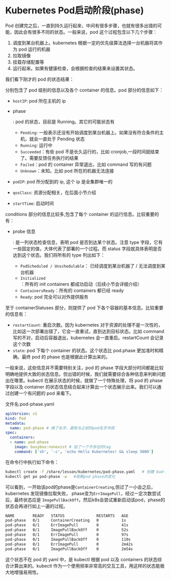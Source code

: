 # Kubernetes Pod启动阶段(phase)

Pod 创建完之后，一直到持久运行起来，中间有很多步骤，也就有很多出错的可能，因此会有很多不同的状态。一般来说，pod 这个过程包含以下几个步骤：

1. 调度到某台机器上。kubernetes 根据一定的优先级算法选择一台机器将其作为 pod 运行的机器
2. 拉取镜像
3. 挂载存储配置等
4. 运行起来。如果有健康检查，会根据检查的结果来设置其状态。

我们看下刚才的 pod 的状态结果：

分别包含了 pod 级别的信息以及各个 container 的信息。pod 部分的信息如下：

- `hostIP`: pod 所在主机的 ip

- phase

  : pod 的状态，目前是 Running。其它的可能状态有

  - `Pending`: 一般表示还没有开始调度到某台机器上。如果没有符合条件的主机，就会一直处于 Pending 状态
  - `Running`: 运行中
  - `Succeeded`：有些 pod 不是长久运行的，比如 cronjob,一段时间就结束了。需要反馈任务执行的结果
  - `Failed`：pod 的 container 异常退出，比如 command 写的有问题
  - `Unknown`：未知。比如 pod 所在的机器无法连接

- `podIP`: pod 所分配到的 ip, 这个 ip 是全集群唯一的

- `qosClass`: 资源分配相关，在后面小节介绍

- `startTime`: 启动时间

conditions 部分的信息比较多,包含了每个 container 的运行信息。比较重要的有：

- probe 信息

  : 是一列状态检查信息，表明 pod 是否到达某个状态。注意 type 字段，它有一些固定的值，大体代表了部署的一个过程。而 status 字段就具体表明是否达到这个状态。我们将所有的 type 列出如下：

  - `PodScheduled / Unschedulable`： 已经调度到某台机器了 / 无法调度到某台机器
  - `Initialized`：所有的 init containers 都成功启动（后续小节会详细介绍）
  - `ContainersReady`：所有的 containers 都已经 ready
  - `Ready`: pod 完全可以对外提供服务

至于 containerStatuses 部分，则提供了 pod 下各个容器的基本信息。比较重要的信息有：

- `restartCount`: 重启次数。因为 kubernetes 对于资源的处理不是一次性的，比如这一次部署出错了，它会一直重试，直到达到目标状态。比如 command 写的不对，启动后容器退出，kubernetes 会一直重启。restartCount 会记录这个次数
- `state`: pod 下每个 container 的状态。这个状态比 pod.phase 更加准时和精确。最终 pod 的 phase 也是根据此计算出来的。

一般来说，这些信息并不需要特别关注，pod 的 phase 字段大部分时间都能比较明确地提供大致的状态信息。但出错的时候，我们就需要综合各种信息来判断问题出在哪里。kubectl 在展示状态的时候，就做了一个特殊处理，将 pod 的 phase 字段以及 container 的状态信息结合起来计算出一个状态展示出来。我们可以通过创建一个有问题的 pod 来看下。

文件名:pod-phase.yaml

```yaml
apiVersion: v1
kind: Pod
metadata:
  name: pod-phase # 换了名字，避免与之前的pod名字冲突
spec:
  containers:
  - name: pod-phase
    image: busybox:nonexist # 加了一个不存在的tag
    command: ['sh', '-c', 'echo Hello Kubernetes! && sleep 3600']
```

在命令行中执行如下命令：

```bash
kubectl create -f /share/lesson/kubernetes/pod-phase.yaml   # 创建 bad-pod
kubectl get po pod-phase -w   #观察pod phase的变化 
```

可以看到，一开始该pod的phase是`ContainerCreating`,但过了一小会之后，kubernetes 发现镜像拉取失败， phase变为`ErrImagePull`，经过一定次数尝试后，最终状态应是 `ImagePullBackOff`。然后k8s会尝试重新启动该pod，phase的状态会再进行如上一遍的过程。

```txt
NAME        READY   STATUS              RESTARTS   AGE
pod-phase   0/1     ContainerCreating   0          1s
pod-phase   0/1     ErrImagePull        0          41s
pod-phase   0/1     ImagePullBackOff    0          52s
pod-phase   0/1     ErrImagePull        0          97s
pod-phase   0/1     ImagePullBackOff    0          110s
pod-phase   0/1     ErrImagePull        0          2m42s
pod-phase   0/1     ImagePullBackOff    0          2m54s
```

这个状态不在 pod 的 yaml 中，是 kubectl 根据 pod 以及 containers 的状态综合计算出来的。kubectl 作为一个使用频率非常高的交互工具，用这样的状态能极大地增强易用性。